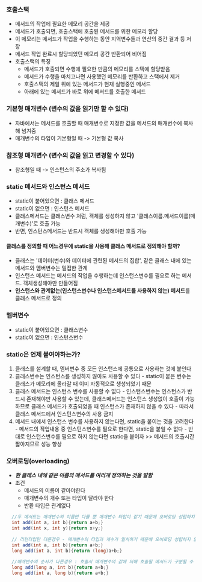 ### 호출스택
  - 메서드의 작업에 필요한 메모리 공간을 제공
  - 메서드가 호출되면, 호출스택에 호출된 메서드를 위한 메모리 할당
  - 이 메모리는 메서드가 작업을 수행하는 동안 지역변수들과 연산의 중간 결과 등 저장
  - 메서드 작업 완료시 할당되었던 메모리 공간 반환되어 비어짐
  - 호출스택의 특징
    - 메서드가 호출되면 수행에 필요한 만큼의 메모리를 스택에 할당받음
    - 메서드가 수행을 마치고나면 사용했던 메모리를 반환하고 스택에서 제거
    - 호출스택의 제일 위에 있는 메서드가 현재 실행중인 메서드
    - 아래에 있는 메서드가 바로 위에 메서드를 호출한 메서드
  
### 기본형 매개변수 (변수의 값을 읽기만 할 수 있다)
  - 자바에서는 메서드를 호출할 때 매개변수로 지정한 값을 메서드의 매개변수에 복사해 넘겨줌
  - 매개변수의 타입이 기본형일 때 -> 기본형 값 복사

### 참조형 매개변수 (변수의 값을 읽고 변경할 수 있다)
  - 참조형일 때 -> 인스턴스의 주소가 복사됨

### static 메서드와 인스턴스 메서드
  - static이 붙어있으면 : 클래스 메서드
  - static이 없으면 : 인스턴스 메서드
  - 클래스메서드는 클래스변수 처럼, 객체를 생성하지 않고 '클래스이름.메서드이름(매개변수)'로 호출 가능
  - 반면, 인스턴스메서드는 반드시 객체를 생성해야만 호출 가능

#### 클래스를 정의할 때 어느경우에 static을 사용해 클래스 메서드로 정의해야 할까?
  - 클래스는 '데이터(변수)와 데이터에 관련된 메서드의 집합', 같은 클래스 내에 있는 메서드와 멤버변수는 밀접한 관계
  - 인스턴스 메서드는 메서드의 작업을 수행하는데 인스턴스변수를 필요로 하는 메서드. 객체생성해야만 만들어짐
  - **인스턴스와 관계없는(인스턴스변수나 인스턴스메서드를 사용하지 않는) 메서드**를 클래스 메서드로 정의

### 멤버변수
  - static이 붙어있으면 : 클래스변수
  - static이 없으면 : 인스턴스변수

### static은 언제 붙여야하는가?
  1. 클래스를 설계할 때, 멤버변수 중 모든 인스턴스에 공통으로 사용하는 것에 붙인다
  2. 클래스변수는 인스턴스를 생성하지 않아도 사용할 수 있다
    - static이 붙은 변수는 클래스가 메모리에 올라갈 때 이미 자동적으로 생성되었기 때문 
  3. 클래스 메서드는 인스턴스 변수를 사용할 수 없다
    - 인스턴스변수는 인스턴스가 반드시 존재해야만 사용할 수 있는데, 클래스메서드는 인스턴스 생성없이 호출이 가능하므로 클래스 메서드가 호출되었을 때 인스턴스가 존재하지 않을 수 있다
    - 따라서 클래스 메서드에서 인스턴스변수의 사용 금지
  4. 메서드 내에서 인스턴스 변수를 사용하지 않는다면, static을 붙이는 것을 고려한다
    - 메서드의 작업내용 중 인스턴스변수를 필요로 한다면, static을 붙일 수 없다
    - 반대로 인스턴스변수를 필요로 하지 않는다면 static을 붙이자 >> 메서드의 호출시간 짧아지므로 성능 향상


### 오버로딩(overloading)
  - ***한 클래스 내에 같은 이름의 메서드를 여러개 정의하는 것을  말함***
  - 조건
    - 메서드의 이름이 같아야한다
    - 매개변수의 개수 또는 타입이 달라야 한다
    - 반환 타입은 관계없다

```java
  //두 메서드는 매개변수의 이름만 다를 뿐 매개변수 타입이 같기 때문에 오버로딩 성립하지 않음
  int add(int a, int b){return a+b;}
  int add(int x, int y){return x+y;}
  
  // 리턴타입만 다른경우 - 매개변수의 타입과 개수가 일치하기 때문에 오버로딩 성립하지 않음
  int add(int a, int b){return a+b;}
  long add(int a, int b){return (long)a+b;}
  
  //매개변수의 순서가 다른경우 : 호출시 매개변수의 값에 의해 호출될 메서드가 구분될 수 있으므로 오버로딩 성립
  long add(long a, int b){return a+b;}
  long add(int a, long b){return a+b;}
```
